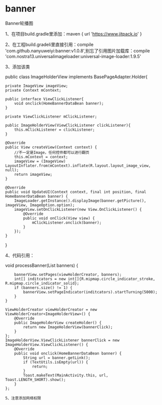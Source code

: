 # banner
Banner轮播图

1、在项目build.gradle里添加：maven { url 'https://www.jitpack.io' }

2、在工程build.gradeli里直接引用：compile 'com.github.nanyuweiyi:banner:v1.0.8',别忘了引用图片加载库：compile 'com.nostra13.universalimageloader:universal-image-loader:1.9.5'

3、添加该类

public class ImageHolderView implements BasePageAdapter.Holder<HomeBannerDataBean>{

    private ImageView imageView;
    private Context mContext;

    public interface ViewClickListener{
        void onclick(HomeBannerDataBean banner);
    }

    private ViewClickListener mClickListener;

    public ImageHolderView(ViewClickListener clickListener){
        this.mClickListener = clickListener;
    }

    @Override
    public View createView(Context context) {
        //不一定是Image，任何控件都可以进行翻页
        this.mContext = context;
        imageView = (ImageView) LayoutInflater.from(mContext).inflate(R.layout.layout_image_view, null);
        return imageView;
    }

    @Override
    public void UpdateUI(Context context, final int position, final HomeBannerDataBean banner) {
        ImageLoader.getInstance().displayImage(banner.getPicture(), imageView, ImageOption.option);
        imageView.setOnClickListener(new View.OnClickListener() {
            @Override
            public void onClick(View view) {
                mClickListener.onclick(banner);
            }
        });
    }
}

4、代码引用：

void processBanner(List<HomeBannerDataBean> banners) {

        bannerView.setPages(viewHolderCreator, banners);
        int[] inditcators = new int[]{R.mipmap.circle_indicator_stroke, R.mipmap.circle_indicator_solid};
        if (banners.size() != 1) {
            bannerView.setPageIndicator(inditcators).startTurning(5000);
        }
    }

    ViewHolderCreator viewHolderCreator = new ViewHolderCreator<ImageHolderView>() {
        @Override
        public ImageHolderView createHolder() {
            return new ImageHolderView(bannerClick);
        }
    };
    ImageHolderView.ViewClickListener bannerClick = new ImageHolderView.ViewClickListener() {
        @Override
        public void onclick(HomeBannerDataBean banner) {
            String url = banner.getLink();
            if (TextUtils.isEmpty(url)) {
                return;
            }
            Toast.makeText(MainActivity.this, url, Toast.LENGTH_SHORT).show();
        }
    };
    
    5、注意添加网络权限
    
    
